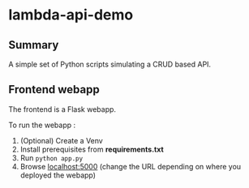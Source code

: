 # lambda-api-demo

## Summary
A simple set of Python scripts simulating a CRUD based API.

## Frontend webapp
The frontend is a Flask webapp.

To run the webapp :
1. (Optional) Create a Venv
2. Install prerequisites from **requirements.txt**
3. Run ```python app.py```
4. Browse [localhost:5000](http://localhost:5000) (change the URL depending on where you deployed the webapp)